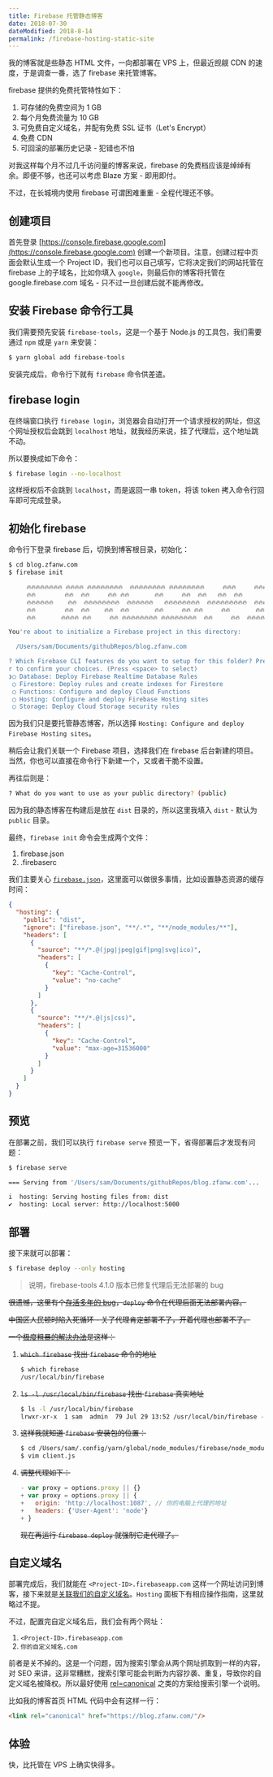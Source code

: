 ```yaml
---
title: Firebase 托管静态博客
date: 2018-07-30
dateModified: 2018-8-14
permalink: /firebase-hosting-static-site
---
```


我的博客就是些静态 HTML 文件，一向都部署在 VPS 上，但最近觊觎 CDN 的速度，于是调查一番，选了 firebase 来托管博客。

firebase 提供的免费托管特性如下：

1. 可存储的免费空间为 1 GB
2. 每个月免费流量为 10 GB
3. 可免费自定义域名，并配有免费 SSL 证书（Let's Encrypt）
4. 免费 CDN
5. 可回滚的部署历史记录 - 犯错也不怕

对我这样每个月不过几千访问量的博客来说，firebase 的免费档应该是绰绰有余。即便不够，也还可以考虑 Blaze 方案 - 即用即付。

不过，在长城境内使用 firebase 可谓困难重重 - 全程代理还不够。

## 创建项目

首先登录 [https://console.firebase.google.com](https://console.firebase.google.com) 创建一个新项目。注意，创建过程中页面会默认生成一个 Project ID，我们也可以自己填写，它将决定我们的网站托管在 firebase 上的子域名，比如你填入 `google`，则最后你的博客将托管在 google.firebase.com 域名 - 只不过一旦创建后就不能再修改。

## 安装 Firebase 命令行工具

我们需要预先安装 `firebase-tools`，这是一个基于 Node.js 的工具包，我们需要通过 `npm` 或是 `yarn` 来安装：

```bash
$ yarn global add firebase-tools
```

安装完成后，命令行下就有 `firebase` 命令供差遣。

## firebase login

在终端窗口执行 `firebase login`，浏览器会自动打开一个请求授权的网址，但这个网址授权后会跳到 `localhost` 地址，就我经历来说，挂了代理后，这个地址跳不动。

所以要换成如下命令：

```bash
$ firebase login --no-localhost
```

这样授权后不会跳到 `localhost`，而是返回一串 token，将该 token 拷入命令行回车即可完成登录。

## 初始化 firebase

命令行下登录 firebase 后，切换到博客根目录，初始化：

```bash
$ cd blog.zfanw.com
$ firebase init

     🔥🔥🔥🔥🔥🔥🔥🔥 🔥🔥🔥🔥 🔥🔥🔥🔥🔥🔥🔥🔥  🔥🔥🔥🔥🔥🔥🔥🔥 🔥🔥🔥🔥🔥🔥🔥🔥     🔥🔥🔥     🔥🔥🔥🔥🔥🔥  🔥🔥🔥🔥🔥🔥🔥🔥
     🔥🔥        🔥🔥  🔥🔥     🔥🔥 🔥🔥       🔥🔥     🔥🔥  🔥🔥   🔥🔥  🔥🔥       🔥🔥
     🔥🔥🔥🔥🔥🔥    🔥🔥  🔥🔥🔥🔥🔥🔥🔥🔥  🔥🔥🔥🔥🔥🔥   🔥🔥🔥🔥🔥🔥🔥🔥  🔥🔥🔥🔥🔥🔥🔥🔥🔥  🔥🔥🔥🔥🔥🔥  🔥🔥🔥🔥🔥🔥
     🔥🔥        🔥🔥  🔥🔥    🔥🔥  🔥🔥       🔥🔥     🔥🔥 🔥🔥     🔥🔥       🔥🔥 🔥🔥
     🔥🔥       🔥🔥🔥🔥 🔥🔥     🔥🔥 🔥🔥🔥🔥🔥🔥🔥🔥 🔥🔥🔥🔥🔥🔥🔥🔥  🔥🔥     🔥🔥  🔥🔥🔥🔥🔥🔥  🔥🔥🔥🔥🔥🔥🔥🔥

You're about to initialize a Firebase project in this directory:

  /Users/sam/Documents/githubRepos/blog.zfanw.com

? Which Firebase CLI features do you want to setup for this folder? Press Space to select features, then Ente
r to confirm your choices. (Press <space> to select)
❯◯ Database: Deploy Firebase Realtime Database Rules
 ◯ Firestore: Deploy rules and create indexes for Firestore
 ◯ Functions: Configure and deploy Cloud Functions
 ◯ Hosting: Configure and deploy Firebase Hosting sites
 ◯ Storage: Deploy Cloud Storage security rules
```

因为我们只是要托管静态博客，所以选择 `Hosting: Configure and deploy Firebase Hosting sites`。

稍后会让我们关联一个 Firebase 项目，选择我们在 firebase 后台新建的项目。当然，你也可以直接在命令行下新建一个，又或者干脆不设置。

再往后则是：

```bash
? What do you want to use as your public directory? (public)
```

因为我的静态博客在构建后是放在 `dist` 目录的，所以这里我填入 `dist` - 默认为 `public` 目录。

最终，`firebase init` 命令会生成两个文件：

1. firebase.json
2. .firebaserc

我们主要关心 [`firebase.json`](https://firebase.google.com/docs/hosting/full-config)，这里面可以做很多事情，比如设置静态资源的缓存时间：

```json
{
  "hosting": {
    "public": "dist",
    "ignore": ["firebase.json", "**/.*", "**/node_modules/**"],
    "headers": [
      {
        "source": "**/*.@(jpg|jpeg|gif|png|svg|ico)",
        "headers": [
          {
            "key": "Cache-Control",
            "value": "no-cache"
          }
        ]
      },
      {
        "source": "**/*.@(js|css)",
        "headers": [
          {
            "key": "Cache-Control",
            "value": "max-age=31536000"
          }
        ]
      }
    ]
  }
}
```

## 预览

在部署之前，我们可以执行 `firebase serve` 预览一下，省得部署后才发现有问题：

```bash
$ firebase serve

=== Serving from '/Users/sam/Documents/githubRepos/blog.zfanw.com'...

i  hosting: Serving hosting files from: dist
✔  hosting: Local server: http://localhost:5000
```

## 部署

接下来就可以部署：

```bash
$ firebase deploy --only hosting
```
> 说明，firebase-tools 4.1.0 版本已修复代理后无法部署的 bug

<del>很遗憾，这里有个[存活多年的 bug](https://github.com/firebase/firebase-tools/issues/155)，`deploy` 命令在代理后面无法部署内容。</del>

<del>中国区人民顿时陷入死循环 - 关了代理肯定部署不了，开着代理也部署不了。</del>

<del>一个[极度粗暴的解决办法](https://github.com/firebase/firebase-tools/issues/155#issuecomment-253255836)是这样：

1. <del>`which firebase` 找出 `firebase` 命令的地址</del>
   ```bash
   $ which firebase
   /usr/local/bin/firebase
   ```
2. <del>`ls -l /usr/local/bin/firebase` 找出 `firebase` 真实地址</del>
   ```bash
   $ ls -l /usr/local/bin/firebase
   lrwxr-xr-x  1 sam  admin  79 Jul 29 13:52 /usr/local/bin/firebase -> ../../../Users/sam/.config/yarn/global/node_modules/firebase-tools/bin/firebase
   ```
3. <del>这样我就知道 `firebase` 安装包的位置：</del>
   ```bash
   $ cd /Users/sam/.config/yarn/global/node_modules/firebase/node_modules/faye-websocket/lib/faye/websocket/
   $ vim client.js
   ```
4. <del>调整代理如下：</del>
   ```js
   - var proxy = options.proxy || {}
   + var proxy = options.proxy || {
   +   origin: 'http://localhost:1087', // 你的电脑上代理的地址
   +   headers: {'User-Agent': 'node'}
   + }
   ```
   <del>现在再运行 `firebase deploy` 就强制它走代理了。</del>

## 自定义域名

部署完成后，我们就能在 `<Project-ID>.firebaseapp.com` 这样一个网址访问到博客，接下来就是[关联我们的自定义域名](https://firebase.google.com/docs/hosting/custom-domain?hl=zh-cn)。`Hosting` 面板下有相应操作指南，这里就略过不提。

不过，配置完自定义域名后，我们会有两个网址：

1. `<Project-ID>.firebaseapp.com`
2. `你的自定义域名.com`

前者是关不掉的。这是一个问题，因为搜索引擎会从两个网址抓取到一样的内容，对 SEO 来讲，这非常糟糕，搜索引擎可能会判断为内容抄袭、重复，导致你的自定义域名被降权。所以最好使用 [rel=canonical](https://support.google.com/webmasters/answer/139066?hl=zh-Hant) 之类的方案给搜索引擎一个说明。

比如我的博客首页 HTML 代码中会有这样一行：

```html
<link rel="canonical" href="https://blog.zfanw.com/"/>
```
## 体验

快，比托管在 VPS 上确实快得多。
